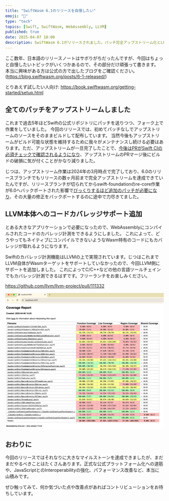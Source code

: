 ```yaml
---
title: "SwiftWasm 6.1のリリースを自慢したい"
emoji: "🎉"
type: "tech"
topics: [Swift, SwiftWasm, WebAssembly, LLVM]
published: true
date: 2025-04-07 10:00
description: SwiftWasm 6.1がリリースされました。パッチ完全アップストリーム化とLLVMコードカバレッジサポートという大きな成果を達成。
---
```


ここ数年、日本語のリリースノートはサボりがちだったんですが、今回はちょっと自慢したいトピックがいくつかあるので、その部分だけ頑張って書きます。
本当に興味がある方は公式の方で出したブログをご確認ください。(https://blog.swiftwasm.org/posts/6-1-released/)

とりあえず試したい人向け: https://book.swiftwasm.org/getting-started/setup.html

## 全てのパッチをアップストリームしました

これまで過去5年ほどSwiftの公式リポジトリにパッチを送りつつ、フォーク上で作業をしていました。
今回のリリースでは、初めてパッチなしでアップストリームのソースをそのままビルドして配布しています。
当然今後もアップストリームがビルド可能な状態を維持するために我々がメンテナンスし続ける必要はあります。ただ、アップストリームが一旦完了したことで、[今後はPRがSwift CIの必須チェックで確認されるようになり](https://forums.swift.org/t/stdlib-and-runtime-tests-for-wasm-wasi-now-available-on-swift-ci/70385)、アップストリームのPRマージ後にビルドの破損に気が付くことがかなり減りました。

じつは、アップストリーム作業は2024年の3月時点で完了しており、6.0のリリースブランチでもリリースの数ヶ月前まで完全アップストリームを達成できていたんですが、リリースブランチが切られてからswift-foundationのre-core作業が6.0へバックポートされた影響で[びっくりするほど追加のパッチが必要になり](https://github.com/swiftwasm/swift/issues/5586)、その大量の修正をバックポートするのに途中で力尽きてました。 

## LLVM本体へのコードカバレッジサポート追加

とある大きなアプリケーションで必要になったので、WebAssemblyにコンパイルされたコードのカバレッジ計測をできるようにしました。
これによって、どうやってもネイティブにコンパイルできないようなWasm特有のコードにもカバレッジが取れるようになります。

Swiftのカバレッジ計測機能はLLVMの上で実現されています。じつはこれまでLLVM自体がWasmターゲットをサポートしていなかったので、今回LLVM側にサポートを追加しました。
これによってC/C++などの他の言語ツールチェインでもカバレッジ計測できるはずです。フリーランチをお楽しみください。

https://github.com/llvm/llvm-project/pull/111332

![](/images/6.1-release-coverage-support.png)

## おわりに

今回のリリースではそれなりに大きなマイルストーンを達成できましたが、まだまだやるべきことはたくさんあります。正式な公式プラットフォーム化への道筋や、JavaScriptとのInteroperabilityの強化、パフォーマンス改善など、本当に山積みです。

ぜひ触ってみて、何か気づいた点や改善点があればコントリビューションをお待ちしています。
